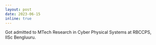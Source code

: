 ```yaml
---
layout: post
date: 2023-06-15
inline: true
---
```


Got admitted to MTech Research in Cyber Physical Systems at RBCCPS, IISc Bengluuru.
